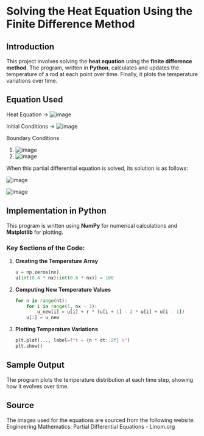 # Solving the Heat Equation Using the Finite Difference Method

## Introduction
This project involves solving the **heat equation** using the **finite difference method**. The program, written in **Python**, calculates and updates the temperature of a rod at each point over time. Finally, it plots the temperature variations over time.

## Equation Used

Heat Equation →
![image](https://github.com/user-attachments/assets/36aebd9f-52a3-4bb8-8f43-6a7140ca8261)

Initial Conditions →
![image](https://github.com/user-attachments/assets/96f288be-59d9-41f0-84c4-c79b69d739dc)

Boundary Conditions
1. ![image](https://github.com/user-attachments/assets/71ac909b-6eb9-4dd0-bef8-58eb1b434a89)
2. ![image](https://github.com/user-attachments/assets/278b6df5-32a9-4b1c-bab9-e3586a4711bf)

When this partial differential equation is solved, its solution is as follows:

![image](https://github.com/user-attachments/assets/7ed7fc2d-a846-442f-98cd-24e7fc46f0b6)

![image](https://github.com/user-attachments/assets/b0444669-d6d1-4d03-a33b-db092ac6ae0d)



## Implementation in Python
This program is written using **NumPy** for numerical calculations and **Matplotlib** for plotting.

### Key Sections of the Code:
1. **Creating the Temperature Array**
    ```python
    u = np.zeros(nx)
    u[int(0.4 * nx):int(0.6 * nx)] = 100
    ```
2. **Computing New Temperature Values**
    ```python
    for n in range(nt):
        for i in range(1, nx - 1):
            u_new[i] = u[i] + r * (u[i + 1] - 2 * u[i] + u[i - 1])
        u[:] = u_new
    ```
3. **Plotting Temperature Variations**
    ```python
    plt.plot(..., label=f"t = {n * dt:.2f} s")
    plt.show()
    ```

## Sample Output
The program plots the temperature distribution at each time step, showing how it evolves over time.

## Source
The images used for the equations are sourced from the following website:
Engineering Mathematics: Partial Differential Equations - Linom.org


